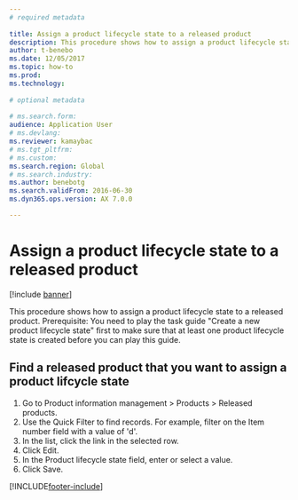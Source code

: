 ```yaml
--- 
# required metadata 
 
title: Assign a product lifecycle state to a released product
description: This procedure shows how to assign a product lifecycle state to a released product. 
author: t-benebo
ms.date: 12/05/2017
ms.topic: how-to 
ms.prod:  
ms.technology:  
 
# optional metadata 
 
# ms.search.form:   
audience: Application User 
# ms.devlang:  
ms.reviewer: kamaybac
# ms.tgt_pltfrm:  
# ms.custom:  
ms.search.region: Global
# ms.search.industry: 
ms.author: benebotg
ms.search.validFrom: 2016-06-30 
ms.dyn365.ops.version: AX 7.0.0 

---
```

# Assign a product lifecycle state to a released product

[!include [banner](../../includes/banner.md)]

This procedure shows how to assign a product lifecycle state to a released product. Prerequisite: You need to play the task guide "Create a new product lifecycle state" first to make sure that at least one product lifecycle state is created before you can play this guide.


## Find a released product that you want to assign a product lifcycle state
1. Go to Product information management > Products > Released products.
2. Use the Quick Filter to find records. For example, filter on the Item number field with a value of 'd'.
3. In the list, click the link in the selected row.
4. Click Edit.
5. In the Product lifecycle state field, enter or select a value.
6. Click Save.



[!INCLUDE[footer-include](../../../includes/footer-banner.md)]